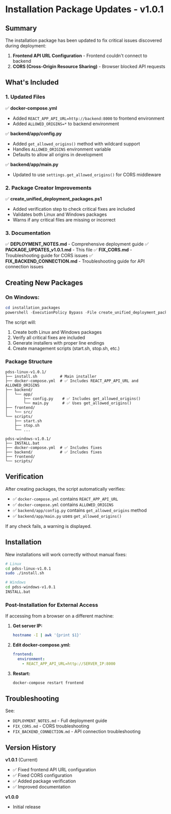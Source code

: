 # Installation Package Updates - v1.0.1

## Summary

The installation package has been updated to fix critical issues discovered during deployment:
1. **Frontend API URL Configuration** - Frontend couldn't connect to backend
2. **CORS (Cross-Origin Resource Sharing)** - Browser blocked API requests

## What's Included

### 1. Updated Files

✅ **docker-compose.yml**
- Added `REACT_APP_API_URL=http://backend:8000` to frontend environment
- Added `ALLOWED_ORIGINS=*` to backend environment

✅ **backend/app/config.py**
- Added `get_allowed_origins()` method with wildcard support
- Handles `ALLOWED_ORIGINS` environment variable
- Defaults to allow all origins in development

✅ **backend/app/main.py**
- Updated to use `settings.get_allowed_origins()` for CORS middleware

### 2. Package Creator Improvements

✅ **create_unified_deployment_packages.ps1**
- Added verification step to check critical fixes are included
- Validates both Linux and Windows packages
- Warns if any critical files are missing or incorrect

### 3. Documentation

✅ **DEPLOYMENT_NOTES.md** - Comprehensive deployment guide
✅ **PACKAGE_UPDATES_v1.0.1.md** - This file
✅ **FIX_CORS.md** - Troubleshooting guide for CORS issues
✅ **FIX_BACKEND_CONNECTION.md** - Troubleshooting guide for API connection issues

## Creating New Packages

### On Windows:

```powershell
cd installation_packages
powershell -ExecutionPolicy Bypass -File create_unified_deployment_packages.ps1
```

The script will:
1. Create both Linux and Windows packages
2. Verify all critical fixes are included
3. Generate installers with proper line endings
4. Create management scripts (start.sh, stop.sh, etc.)

### Package Structure

```
pdss-linux-v1.0.1/
├── install.sh          # Main installer
├── docker-compose.yml  # ✅ Includes REACT_APP_API_URL and ALLOWED_ORIGINS
├── backend/
│   └── app/
│       ├── config.py    # ✅ Includes get_allowed_origins()
│       └── main.py      # ✅ Uses get_allowed_origins()
├── frontend/
│   └── src/
└── scripts/
    ├── start.sh
    ├── stop.sh
    └── ...

pdss-windows-v1.0.1/
├── INSTALL.bat
├── docker-compose.yml  # ✅ Includes fixes
├── backend/            # ✅ Includes fixes
├── frontend/
└── scripts/
```

## Verification

After creating packages, the script automatically verifies:

- ✅ `docker-compose.yml` contains `REACT_APP_API_URL`
- ✅ `docker-compose.yml` contains `ALLOWED_ORIGINS`
- ✅ `backend/app/config.py` contains `get_allowed_origins` method
- ✅ `backend/app/main.py` uses `get_allowed_origins()`

If any check fails, a warning is displayed.

## Installation

New installations will work correctly without manual fixes:

```bash
# Linux
cd pdss-linux-v1.0.1
sudo ./install.sh

# Windows
cd pdss-windows-v1.0.1
INSTALL.bat
```

### Post-Installation for External Access

If accessing from a browser on a different machine:

1. **Get server IP:**
   ```bash
   hostname -I | awk '{print $1}'
   ```

2. **Edit docker-compose.yml:**
   ```yaml
   frontend:
     environment:
       - REACT_APP_API_URL=http://SERVER_IP:8000
   ```

3. **Restart:**
   ```bash
   docker-compose restart frontend
   ```

## Troubleshooting

See:
- `DEPLOYMENT_NOTES.md` - Full deployment guide
- `FIX_CORS.md` - CORS troubleshooting
- `FIX_BACKEND_CONNECTION.md` - API connection troubleshooting

## Version History

**v1.0.1** (Current)
- ✅ Fixed frontend API URL configuration
- ✅ Fixed CORS configuration
- ✅ Added package verification
- ✅ Improved documentation

**v1.0.0**
- Initial release

